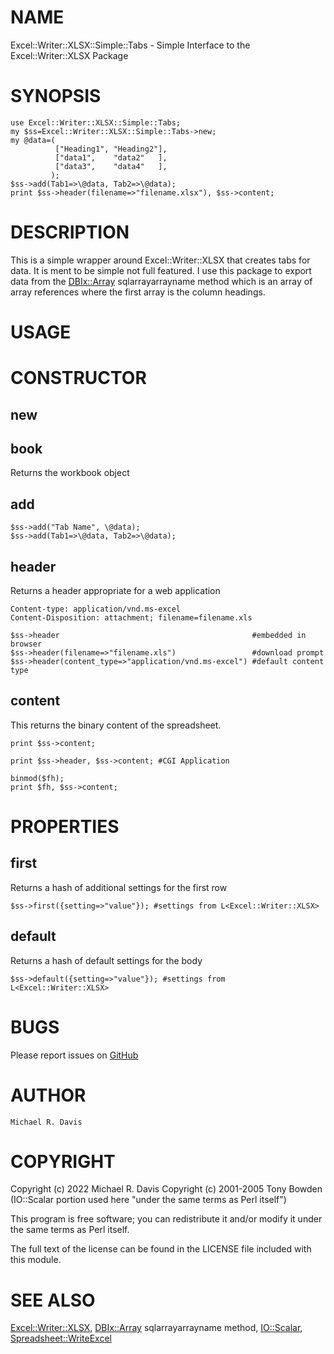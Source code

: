 # NAME

Excel::Writer::XLSX::Simple::Tabs - Simple Interface to the Excel::Writer::XLSX Package

# SYNOPSIS

    use Excel::Writer::XLSX::Simple::Tabs;
    my $ss=Excel::Writer::XLSX::Simple::Tabs->new;
    my @data=(
              ["Heading1", "Heading2"],
              ["data1",    "data2"   ],
              ["data3",    "data4"   ],
             );
    $ss->add(Tab1=>\@data, Tab2=>\@data);
    print $ss->header(filename=>"filename.xlsx"), $ss->content;

# DESCRIPTION

This is a simple wrapper around Excel::Writer::XLSX that creates tabs for data.  It is ment to be simple not full featured.  I use this package to export data from the [DBIx::Array](https://metacpan.org/pod/DBIx::Array) sqlarrayarrayname method which is an array of array references where the first array is the column headings.

# USAGE

# CONSTRUCTOR

## new

## book

Returns the workbook object

## add

    $ss->add("Tab Name", \@data);
    $ss->add(Tab1=>\@data, Tab2=>\@data);

## header

Returns a header appropriate for a web application

    Content-type: application/vnd.ms-excel
    Content-Disposition: attachment; filename=filename.xls

    $ss->header                                           #embedded in browser
    $ss->header(filename=>"filename.xls")                 #download prompt
    $ss->header(content_type=>"application/vnd.ms-excel") #default content type

## content

This returns the binary content of the spreadsheet.

    print $ss->content;

    print $ss->header, $ss->content; #CGI Application

    binmod($fh);
    print $fh, $ss->content;

# PROPERTIES

## first

Returns a hash of additional settings for the first row

    $ss->first({setting=>"value"}); #settings from L<Excel::Writer::XLSX>

## default

Returns a hash of default settings for the body

    $ss->default({setting=>"value"}); #settings from L<Excel::Writer::XLSX>

# BUGS

Please report issues on [GitHub](https://github.com/mrdvt92/perl-Excel-Writer-XLSX-Simple-Tabs/issues)

# AUTHOR

    Michael R. Davis

# COPYRIGHT

Copyright (c) 2022 Michael R. Davis
Copyright (c) 2001-2005 Tony Bowden (IO::Scalar portion used here "under the same terms as Perl itself")

This program is free software; you can redistribute it and/or modify it under the same terms as Perl itself.

The full text of the license can be found in the LICENSE file included with this module.

# SEE ALSO

[Excel::Writer::XLSX](https://metacpan.org/pod/Excel::Writer::XLSX), [DBIx::Array](https://metacpan.org/pod/DBIx::Array) sqlarrayarrayname method, [IO::Scalar](https://metacpan.org/pod/IO::Scalar), [Spreadsheet::WriteExcel](https://metacpan.org/pod/Spreadsheet::WriteExcel)

